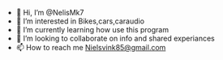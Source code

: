 - 👋 Hi, I’m @NelisMk7
- 👀 I’m interested in Bikes,cars,caraudio
- 🌱 I’m currently learning how use this program
- 💞️ I’m looking to collaborate on info and shared experiances
- 📫 How to reach me Nielsvink85@gmail.com

<!---
NelisMk7/NelisMk7 is a ✨ special ✨ repository because its `README.md` (this file) appears on your GitHub profile.
You can click the Preview link to take a look at your changes.
--->
